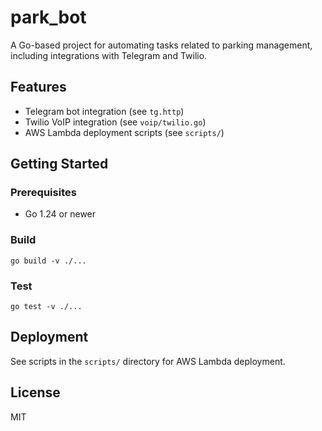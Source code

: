 # park_bot

A Go-based project for automating tasks related to parking management, including integrations with Telegram and Twilio.

## Features

- Telegram bot integration (see `tg.http`)
- Twilio VoIP integration (see `voip/twilio.go`)
- AWS Lambda deployment scripts (see `scripts/`)

## Getting Started

### Prerequisites

- Go 1.24 or newer

### Build

```
go build -v ./...
```

### Test

```
go test -v ./...
```

## Deployment

See scripts in the `scripts/` directory for AWS Lambda deployment.

## License

MIT
